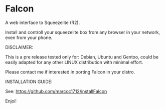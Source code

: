 # Falcon

A web interface to Squeezelite (R2).

Install and controll your squeezelite box from any browser in your network, even from your phone.

DISCLAIMER:

This is a pre release tested only for: Debian, Ubuntu and Gentoo, could be easily 
adapted for any other LINUX distribution with minimal effort.

Please contact me if interested in porting Falcon in your distro.

INSTALLATION GUIDE:

See: https://github.com/marcoc1712/installFalcon

Enjoi!

